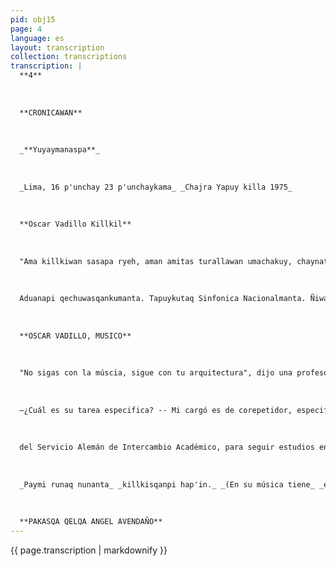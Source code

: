 ```yaml
---
pid: obj15
page: 4
language: es
layout: transcription
collection: transcriptions
transcription: |
  **4**
  
  
  
  **CRONICAWAN**
  
  
  
  _**Yuyaymanaspa**_
  
  
  
  _Lima, 16 p'unchay 23 p'unchaykama_ _Chajra Yapuy killa 1975_
  
  
  
  **Oscar Vadillo Killkil**
  
  
  
  "Ama killkiwan sasapa ryeh, aman amitas turallawan umachakuy, chaynata nisqa Conservatorio Nacional de Musica Yachachi, Oscar Vadillota. Payqa yachas qanta ruwaspa iñikullan chaymanta q’aya q’aya watakunacheqaqman churanku. Oscar Vadilloqa kinsa chunka pisqa watayoqmi, wankataq, kunanqa umallinmi teqsimuyupi aswan yupaychaaqa agrupacion orquestalta Baria Suyupi, Teatro Nacional de Munichpi, Chaypi wasiumalli Yachachi Woligang Sawalich. —Imatataq ruwankini allinmanta? —Ruwayniyqa corepetidormi. Kay runa kamachsutiqa killkipi mast'ariymi es cenapi churana p’atarakunata...Kay llank’ay samanpayqa takijkunawan, corokunawan, orquestakunawan, ballet kunawan chaymanta tukuy operapi utaq balletpi haykuq runakunawan. Conservatoriopi killli yachayninkuna karan 1999 watapi, chay pachamantan chunka sojtayoq wata purimun academia kawsaypi llank'aq hina Supaymantan Oscar Vadilloq curriculumnin. Lima suyupi Coro Filarmo nicoq omallinmi kasqa, chay manta Huanuco suyupi killkimanta Regional chaymanta Orquesta de Camara de la Casa de la Cultura de Junin (Huancayo) 1969 watapi Servicio Aleman de Intercambio Academicopi Becata llallisqa, Republica Federal de Alemania Hay kusqataq Escuela Superior de Musica de Munichpi, chaymanta Direccion de Orquestata chaymanta Direccion de Curota, camara musicata chaymanta acompañamiento de liederta. Qhepamanta, 1973 watapi Musicologia qelqata ruwasqa Universidad de Munichpi. "Doctoradota ruwayta munaran icha mana llalliranchu". —¿Imarayku? —Doctor unanchakuyqa manan sasachu, reqsiypinyuyaychakuyllan musical teoria pi, ichaqa llank’aymanta karunchakuysi. Nogaqa wallawalla kayta munari killkilmanta. Vadilloqa qayna wata chas kikun Director de Orquestamanta hatun yachachi Munichsuyupi. Kunantaq Opera delEstado de Bavariapi kaynin post gradunpaq kusa Limallajta kayninpi, panaka raykulla, huñuyta munaranmaterial folklorico Alemaniasuyupi reqsichinapag, icha kayqa qollurapusqa grabadora portatil Aeropuerto de la
  
  
  
  Aduanapi qechuwasqankumanta. Tapuykutaq Sinfonica Nacionalmanta. Ñiwankutaq sasamantas kuskachay kanman Eurpa Orquestakunawan, chaymanta nillantaq "qhawasqanqa instrumentistas ñeqenmi wajcha kasqa. Chaymanta nillantaq Lima suyupis kanan Conciertopaq hatun Wasi. "Municipal Teatroqa manan huñunchu hunt'aykunata allin uyarinapaq". Concierfoman riq runakunaqa, manan yapakunchu chaymanta nillantaq milaymantas chay hamatu q’osñichiqkuna chaymanta llojsinku utaq haykunku conciertopi. Kaytan mana ruwachisunchu, samanpan
  
  
  
  **OSCAR VADILLO, MUSICO**
  
  
  
  "No sigas con la múscia, sigue con tu arquitectura", dijo una profesora del Conservatorio Nacional de Música, a Oscar Vadillo. Este sabiéndose seguro de lo que hacia persistió y el tiempo le dio la razón Oscar Vadillo 35 años huancaino, ahora se desempeña como director de una de las agrupaciones orquestales más famosas del mundo: la "Opera del Estado de Bavaria, Teatro Nacional de Múnich, cuyo director titular es el maestro Wolfgang Sawalich.
  
  
  
  —¿Cuál es su tarea especifica? -- Mi cargó es de corepetidor, especificamente. Esto es la persona encargada de preparar musicalmente las obras que van a ser puestas en escena Significa trabajar con cantantes, coros, orquestas, ballet y todo aquello que tiene relación con la ópera o el ballet. De sus primeros estudios musicales en el Conservatorio allá por el año 1959, han transcurrido 16 años de intensa vida académica como profesional. Oscar Vadillo tiene un curriculum impresionante. Ha sido director del Coro Filarmónico de Lima, directon de la Escuela Regional de Música de Huánuco y Direcon del Departamento de Música de la Orquesta, de Cámara de la Casa de La Cultura de Junin (Huancayo) En 1969 obtuvo una beca
  
  
  
  del Servicio Alemán de Intercambio Académico, para seguir estudios en la República Federal de Almania. Ingresó a la Escuela Superior de Músicade Múnich donde siguió como curso principal Dirección de Orquesta, y como secundadio Dirección de coro, música de cámara y acompañamiento de lieder. Posteriormente, en 1973, siguió el curso de Musicologia en la Universidad de Múnich. "Tenia la intención de hacer doctorado, pero me abstuve". -- ¿Por qué? —Es simple, doctorarse significaba una profundización en el conocimiento de la teoría musical, pero a la vez un alejamiento de la prictica... Y yo siempre he querido ser un militante de la práctica musical... Vadillo se graduó el año pasado como Director de Orquesta en la Escuela Superion de Múnich. Ahora su labor en la Opera del Estado de Bavaria le sirve de práctica de post grado. Durante su estancia en Lima —por motivos familiares—, el músico tenia previso realizar una recopilación de material folklórico para una disertación en Alemania, pero esto se frustró con el decomiso en la Aduana del Aeropuerto de la grabadora portátil que traía para ese fin. Le preguntamos su opinión sobre la Sinfónica Nacional Nos dijo que era dificil compa rarla con orquestas europeas, también que la "habia visto pobre en número de instrumentistas" Hizo hincapié en la necesidad de que Lima cuente con ma gran sala de conciertos "El Teatro Municipal no reúne las condiciones acústicas necesarias", explicó. Sobre el público que asiste a los conciertos, dijo que se ha incrementado, sin embargo dijo que es chocante ver a algunas personas que fuman o entran y salen de la sala durante los conciertos. Esto debe evitarse, señaló.
  
  
  
  _Paymi runaq nunanta_ _killkisqanpi hap'in._ _(En su música tiene_ _el alma de las gentes)._
  
  
  
  **PAKASQA QELQA ANGEL AVENDAÑO**
---
```


{{ page.transcription | markdownify }}
